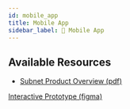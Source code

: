 ```yaml
---
id: mobile_app
title: Mobile App
sidebar_label: 📱 Mobile App
---
```


## Available Resources

- [Subnet Product Overview (pdf)](/release_distro_v0.1/subnet_product.pdf)


[Interactive Prototype (figma)](https://www.figma.com/embed?embed_host=share&url=https%3A%2F%2Fwww.figma.com%2Fproto%2FV27rbpqCGSCXrGcrJFcOu1%2FSubnet%3Fnode-id%3D333%253A380%26scaling%3Dscale-down)
